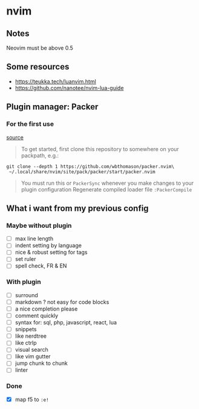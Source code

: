 # nvim

## Notes
Neovim must be above 0.5

## Some resources
- https://teukka.tech/luanvim.html
- https://github.com/nanotee/nvim-lua-guide

## Plugin manager: Packer
### For the first use
[source](https://github.com/wbthomason/packer.nvim#quickstart)

> To get started, first clone this repository to somewhere on your packpath, e.g.:
```
git clone --depth 1 https://github.com/wbthomason/packer.nvim\
 ~/.local/share/nvim/site/pack/packer/start/packer.nvim
```
> You must run this or `PackerSync` whenever you make changes to your plugin configuration
> Regenerate compiled loader file
> `:PackerCompile`

## What i want from my previous config
### Maybe without plugin
- [ ] max line length
- [ ] indent setting by language
- [ ] nice & robust setting for tags
- [ ] set ruler
- [ ] spell check, FR & EN

### With plugin
- [ ] surround
- [ ] markdown ? not easy for code blocks
- [ ] a nice completion please
- [ ] comment quickly
- [ ] syntax for: sql, php, javascript, react, lua
- [ ] snippets
- [ ] like nerdtree
- [ ] like ctrlp
- [ ] visual search
- [ ] like vim gutter
- [ ] jump chunk to chunk
- [ ] linter

### Done
- [X] map f5 to `:e!`
